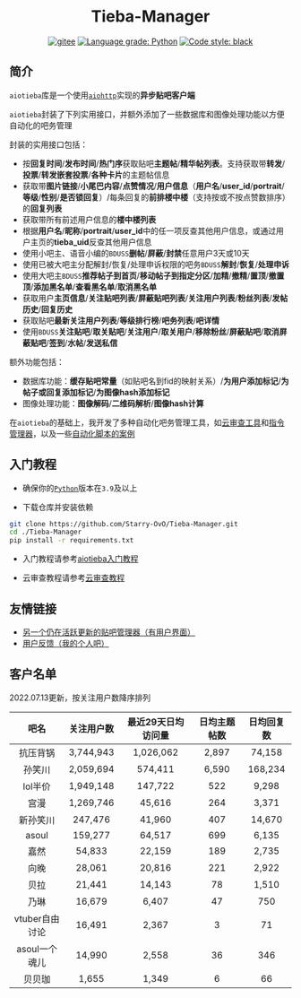 <div align="center">

# Tieba-Manager

[![gitee](https://img.shields.io/badge/mirror-gitee-red)](https://gitee.com/Starry-OvO/Tieba-Manager)
[![Language grade: Python](https://img.shields.io/lgtm/grade/python/g/Starry-OvO/Tieba-Manager?logo=lgtm)](https://lgtm.com/projects/g/Starry-OvO/Tieba-Manager/context:python)
[![Code style: black](https://img.shields.io/badge/code_style-black-000000)](https://github.com/psf/black)

</div>

## 简介

`aiotieba`库是一个使用[`aiohttp`](https://github.com/aio-libs/aiohttp)实现的**异步贴吧客户端**

`aiotieba`封装了下列实用接口，并额外添加了一些数据库和图像处理功能以方便自动化的吧务管理

封装的实用接口包括：

+ 按**回复时间**/**发布时间**/**热门序**获取贴吧**主题帖**/**精华帖列表**。支持获取带**转发**/**投票**/**转发嵌套投票**/**各种卡片**的主题帖信息
+ 获取带**图片链接**/**小尾巴内容**/**点赞情况**/**用户信息**（**用户名**/**user_id**/**portrait**/**等级**/**性别**/**是否锁回复**）/每条回复的**前排楼中楼**（支持按或不按点赞数排序）的**回复列表**
+ 获取带所有前述用户信息的**楼中楼列表**
+ 根据**用户名**/**昵称**/**portrait**/**user_id**中的任一项反查其他用户信息，或通过用户主页的**tieba_uid**反查其他用户信息
+ 使用小吧主、语音小编的`BDUSS`**删帖**/**屏蔽**/**封禁**任意用户3天或10天
+ 使用已被大吧主分配解封/恢复/处理申诉权限的吧务`BDUSS`**解封**/**恢复**/**处理申诉**
+ 使用大吧主`BDUSS`**推荐帖子到首页**/**移动帖子到指定分区**/**加精**/**撤精**/**置顶**/**撤置顶**/**添加黑名单**/**查看黑名单**/**取消黑名单**
+ 获取用户**主页信息**/**关注贴吧列表**/**屏蔽贴吧列表**/**关注用户列表**/**粉丝列表**/**发帖历史**/**回复历史**
+ 获取贴吧**最新关注用户列表**/**等级排行榜**/**吧务列表**/**吧详情**
+ 使用`BDUSS`**关注贴吧**/**取关贴吧**/**关注用户**/**取关用户**/**移除粉丝**/**屏蔽贴吧**/**取消屏蔽贴吧**/**签到**/**水帖**/**发送私信**

额外功能包括：

+ 数据库功能：**缓存贴吧常量**（如贴吧名到fid的映射关系）/**为用户添加标记**/**为帖子或回复添加标记**/**为图像hash添加标记**
+ 图像处理功能：**图像解码**/**二维码解析**/**图像hash计算**

在`aiotieba`的基础上，我开发了多种自动化吧务管理工具，如[云审查工具](wikis/cloud_review_introduction.md)和[指令管理器](../../wiki/%E6%8C%87%E4%BB%A4%E7%AE%A1%E7%90%86%E5%99%A8%E4%BD%BF%E7%94%A8%E8%AF%B4%E6%98%8E%E4%B9%A6)，以及一些[自动化脚本的案例](wikis/many_utils.md)

## 入门教程

+ 确保你的[`Python`](https://www.python.org/downloads/)版本在`3.9`及以上

+ 下载仓库并安装依赖

```bash
git clone https://github.com/Starry-OvO/Tieba-Manager.git
cd ./Tieba-Manager
pip install -r requirements.txt
```

+ 入门教程请参考[aiotieba入门教程](wikis/tutorial.md)

+ 云审查教程请参考[云审查教程](wikis/cloud_review_tutorial.md)

## 友情链接

+ [另一个仍在活跃更新的贴吧管理器（有用户界面）](https://github.com/dog194/TiebaManager)
+ [用户反馈（我的个人吧）](https://tieba.baidu.com/f?ie=utf-8&kw=starry)

## 客户名单

2022.07.13更新，按关注用户数降序排列

|      吧名      | 关注用户数 | 最近29天日均访问量 | 日均主题帖数 | 日均回复数 |
| :------------: | :--------: | :----------------: | :----------: | :--------: |
|    抗压背锅    | 3,744,943  |     1,026,062      |    2,897     |   74,158   |
|     孙笑川     | 2,059,694  |      574,411       |    6,590     |  168,234   |
|    lol半价     | 1,949,148  |      147,722       |     522      |   9,298    |
|      宫漫      | 1,269,746  |       45,616       |     264      |   3,371    |
|    新孙笑川    |  247,476   |       41,960       |     407      |   14,670   |
|     asoul      |  159,277   |       64,517       |     699      |   6,135    |
|      嘉然      |   54,833   |       22,159       |     189      |   2,735    |
|      向晚      |   28,061   |       20,816       |     221      |   2,922    |
|      贝拉      |   21,441   |       14,143       |      78      |   1,510    |
|      乃琳      |   16,679   |       6,407        |      47      |    750     |
| vtuber自由讨论 |   16,491   |       2,367        |      3       |     71     |
| asoul一个魂儿  |   14,990   |       2,558        |      36      |    346     |
|     贝贝珈     |   1,655    |       1,349        |      6       |     66     |
